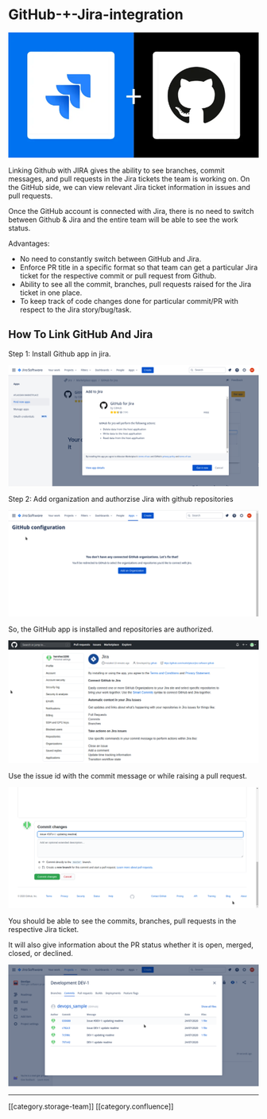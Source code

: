 # GitHub-+-Jira-integration

![](../../../../DevOpsFull/devops-kn-framewnbp/images/storage/image-20200725-075543.png)

Linking Github with JIRA gives the ability to see branches, commit messages, and pull requests in the Jira tickets the team is working on. On the GitHub side, we can view relevant Jira ticket information in issues and pull requests.

Once the GitHub account is connected with Jira, there is no need to switch between Github & Jira and the entire team will be able to see the work status.

Advantages:

* No need to constantly switch between GitHub and Jira.
* Enforce PR title in a specific format so that team can get a particular Jira ticket for the respective commit or pull request from Github.
* Ability to see all the commit, branches, pull requests raised for the Jira ticket in one place.
* To keep track of code changes done for particular commit/PR with respect to the Jira story/bug/task.

## How To Link GitHub And Jira

Step 1: Install Github app in jira.

![](../../../../DevOpsFull/devops-kn-framewnbp/images/storage/image-20200810-130529.png)

Step 2: Add organization and authorzise Jira with github repositories

![](../../../../DevOpsFull/devops-kn-framewnbp/images/storage/image-20200810-130831.png)

So, the GitHub app is installed and repositories are authorized.

![](../../../../DevOpsFull/devops-kn-framewnbp/images/storage/image-20200810-130848.png)

Use the issue id with the commit message or while raising a pull request.

![](../../../../DevOpsFull/devops-kn-framewnbp/images/storage/image-20200810-131157.png)

You should be able to see the commits, branches, pull requests in the respective Jira ticket.

It will also give information about the PR status whether it is open, merged, closed, or declined.

![](../../../../DevOpsFull/devops-kn-framewnbp/images/storage/image-20200810-131417.png)

***

\[\[category.storage-team]] \[\[category.confluence]]
